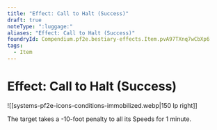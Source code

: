 ```yaml
---
title: "Effect: Call to Halt (Success)"
draft: true
noteType: ":luggage:"
aliases: "Effect: Call to Halt (Success)"
foundryId: Compendium.pf2e.bestiary-effects.Item.pvA97TXnq7wCbXp6
tags:
  - Item
---
```


# Effect: Call to Halt (Success)
![[systems-pf2e-icons-conditions-immobilized.webp|150 lp right]]

The target takes a -10-foot penalty to all its Speeds for 1 minute.

